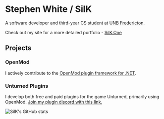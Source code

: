 # Stephen White / SilK

A software developer and third-year CS student at [UNB Fredericton](https://unb.ca/).

Check out my site for a more detailed portfolio - [SilK.One](https://silk.one/)

## Projects

### OpenMod
I actively contribute to the [OpenMod plugin framework for .NET](https://github.com/openmod/OpenMod/).

### Unturned Plugins
I develop both free and paid plugins for the game Unturned, primarily using OpenMod. [Join my plugin discord with this link.](https://discord.gg/SjFYeFr)

![SilK's GitHub stats](https://github-readme-stats.vercel.app/api?username=IAmSilK&show_icons=true&theme=tokyonight)
